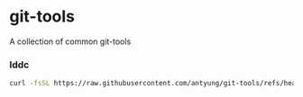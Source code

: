 # git-tools

A collection of common git-tools

### lddc

```sh
curl -fsSL https://raw.githubusercontent.com/antyung/git-tools/refs/heads/main/common/lddc | sh -s $(which curl) test
```
